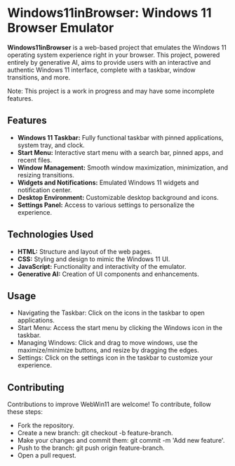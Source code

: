 # Windows11inBrowser: Windows 11 Browser Emulator

**Windows11inBrowser** is a web-based project that emulates the Windows 11 operating system experience right in your browser. This project, powered entirely by generative AI, aims to provide users with an interactive and authentic Windows 11 interface, complete with a taskbar, window transitions, and more.

Note: This project is a work in progress and may have some incomplete features.

## Features

- **Windows 11 Taskbar:** Fully functional taskbar with pinned applications, system tray, and clock.
- **Start Menu:** Interactive start menu with a search bar, pinned apps, and recent files.
- **Window Management:** Smooth window maximization, minimization, and resizing transitions.
- **Widgets and Notifications:** Emulated Windows 11 widgets and notification center.
- **Desktop Environment:** Customizable desktop background and icons.
- **Settings Panel:** Access to various settings to personalize the experience.

## Technologies Used

- **HTML:** Structure and layout of the web pages.
- **CSS:** Styling and design to mimic the Windows 11 UI.
- **JavaScript:** Functionality and interactivity of the emulator.
- **Generative AI:** Creation of UI components and enhancements.

## Usage
- Navigating the Taskbar: Click on the icons in the taskbar to open applications.
- Start Menu: Access the start menu by clicking the Windows icon in the taskbar.
- Managing Windows: Click and drag to move windows, use the maximize/minimize buttons, and resize by dragging the edges.
- Settings: Click on the settings icon in the taskbar to customize your experience.
  
## Contributing
Contributions to improve WebWin11 are welcome! To contribute, follow these steps:
- Fork the repository.
- Create a new branch: git checkout -b feature-branch.
- Make your changes and commit them: git commit -m 'Add new feature'.
- Push to the branch: git push origin feature-branch.
- Open a pull request.
